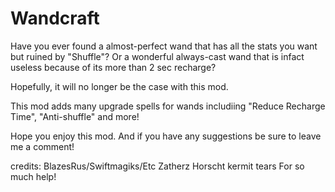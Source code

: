 # Wandcraft
Have you ever found a almost-perfect wand that has all the stats you want but ruined by "Shuffle"?
Or a wonderful always-cast wand that is infact useless because of its more than 2 sec recharge?

Hopefully, it will no longer be the case with this mod.

This mod adds many upgrade spells for wands includiing "Reduce Recharge Time", "Anti-shuffle" and more!

Hope you enjoy this mod. And if you have any suggestions be sure to leave me a comment!

credits:
	BlazesRus/Swiftmagiks/Etc
	Zatherz
	Horscht
	kermit tears
For so much help!
